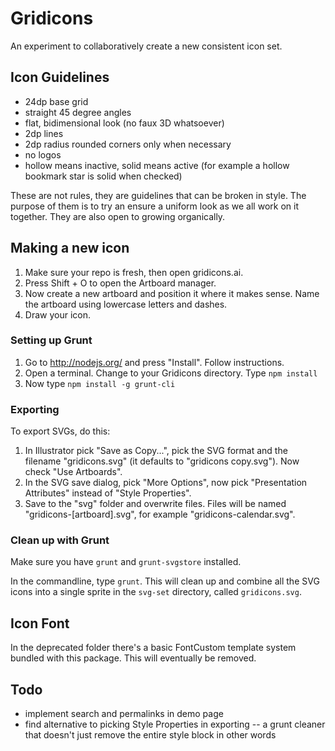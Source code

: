 # Gridicons

An experiment to collaboratively create a new consistent icon set. 


## Icon Guidelines

- 24dp base grid
- straight 45 degree angles
- flat, bidimensional look (no faux 3D whatsoever)
- 2dp lines
- 2dp radius rounded corners only when necessary
- no logos
- hollow means inactive, solid means active (for example a hollow bookmark star is solid when checked)

These are not rules, they are guidelines that can be broken in style. The purpose of them is to try an ensure a uniform look as we all work on it together. They are also open to growing organically.


## Making a new icon

1. Make sure your repo is fresh, then open gridicons.ai. 
2. Press Shift + O to open the Artboard manager. 
3. Now create a new artboard and position it where it makes sense. Name the artboard using lowercase letters and dashes.
4. Draw your icon. 


### Setting up Grunt

1. Go to http://nodejs.org/ and press "Install". Follow instructions.
2. Open a terminal. Change to your Gridicons directory. Type `npm install`
3. Now type `npm install -g grunt-cli`


### Exporting

To export SVGs, do this:

1. In Illustrator pick "Save as Copy...", pick the SVG format and the filename "gridicons.svg" (it defaults to "gridicons copy.svg"). Now check "Use Artboards". 
2. In the SVG save dialog, pick "More Options", now pick "Presentation Attributes" instead of "Style Properties".
3. Save to the "svg" folder and overwrite files. Files will be named "gridicons-[artboard].svg", for example "gridicons-calendar.svg".

### Clean up with Grunt

Make sure you have `grunt` and `grunt-svgstore` installed. 

In the commandline, type `grunt`. This will clean up and combine all the SVG icons into a single sprite in the `svg-set` directory, called `gridicons.svg`. 


## Icon Font

In the deprecated folder there's a basic FontCustom template system bundled with this package. This will eventually be removed. 


## Todo

- implement search and permalinks in demo page
- find alternative to picking Style Properties in exporting -- a grunt cleaner that doesn't just remove the entire style block in other words